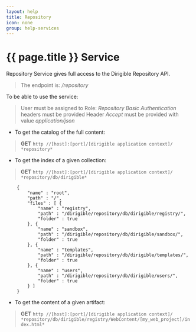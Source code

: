 ```yaml
---
layout: help
title: Repository
icon: none
group: help-services
---
```


{{ page.title }} Service
===

Repository Service gives full access to the Dirigible Repository API.

> The endpoint is: */repository*

To be able to use the service:

> User must be assigned to Role: *Repository*
> *Basic Authentication* headers must be provided
> Header *Accept* must be provided with value *application/json*

* To get the catalog of the full content:

> **GET** `http //[host]:[port]/[dirigible application context]/ *repository*`


* To get the index of a given collection:

> **GET** `http //[host]:[port]/[dirigible application context]/ *repository/db/dirigible*`

		{
		    "name" : "root",
			"path" : "/",
			"files" : [ {
				"name" : "registry",
				"path" : "/dirigible/repository/db/dirigible/registry/",
				"folder" : true
			}, {
				"name" : "sandbox",
				"path" : "/dirigible/repository/db/dirigible/sandbox/",
				"folder" : true
			}, {
				"name" : "templates",
				"path" : "/dirigible/repository/db/dirigible/templates/",
				"folder" : true
			}, {
				"name" : "users",
				"path" : "/dirigible/repository/db/dirigible/users/",
				"folder" : true
			} ]
		}


* To get the content of a given artifact:

> **GET** `http //[host]:[port]/[dirigible application context]/ *repository/db/dirigible/registry/WebContent/[my_web_project]/index.html*`

